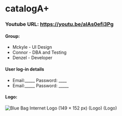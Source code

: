 # catalogA+
### Youtube URL: https://youtu.be/aIAs0efi3Pg 

#### Group:
* Mckyle - UI Design 
* Connor - DBA and Testing
* Denzel - Developer 

#### User log-in details
* Email:_____  Password: ____
* Email:_____  Password: _____ 

#### Logo:

![Blue Bag Internet Logo (149 × 152 px) (Logo) (Logo)](https://user-images.githubusercontent.com/77748858/171830385-581cd9f3-f28a-4ab6-9bd7-d205a646eb64.png)

